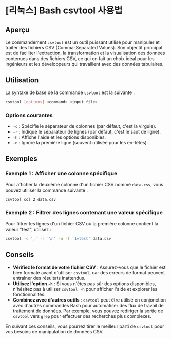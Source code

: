 # [리눅스] Bash csvtool 사용법

## Aperçu

Le commandement `csvtool` est un outil puissant utilisé pour manipuler et traiter des fichiers CSV (Comma-Separated Values). Son objectif principal est de faciliter l'extraction, la transformation et la visualisation des données contenues dans des fichiers CSV, ce qui en fait un choix idéal pour les ingénieurs et les développeurs qui travaillent avec des données tabulaires.

## Utilisation

La syntaxe de base de la commande `csvtool` est la suivante :

```bash
csvtool [options] <command> <input_file>
```

### Options courantes

- `-c` : Spécifie le séparateur de colonnes (par défaut, c'est la virgule).
- `-r` : Indique le séparateur de lignes (par défaut, c'est le saut de ligne).
- `-h` : Affiche l'aide et les options disponibles.
- `-n` : Ignore la première ligne (souvent utilisée pour les en-têtes).

## Exemples

### Exemple 1 : Afficher une colonne spécifique

Pour afficher la deuxième colonne d'un fichier CSV nommé `data.csv`, vous pouvez utiliser la commande suivante :

```bash
csvtool col 2 data.csv
```

### Exemple 2 : Filtrer des lignes contenant une valeur spécifique

Pour filtrer les lignes d'un fichier CSV où la première colonne contient la valeur "test", utilisez :

```bash
csvtool -c ',' -r '\n' -n -f '1=test' data.csv
```

## Conseils

- **Vérifiez le format de votre fichier CSV** : Assurez-vous que le fichier est bien formaté avant d'utiliser `csvtool`, car des erreurs de format peuvent entraîner des résultats inattendus.
- **Utilisez l'option `-h`** : Si vous n'êtes pas sûr des options disponibles, n'hésitez pas à utiliser `csvtool -h` pour afficher l'aide et explorer les fonctionnalités.
- **Combinez avec d'autres outils** : `csvtool` peut être utilisé en conjonction avec d'autres commandes Bash pour automatiser des flux de travail de traitement de données. Par exemple, vous pouvez rediriger la sortie de `csvtool` vers `grep` pour effectuer des recherches plus complexes.

En suivant ces conseils, vous pourrez tirer le meilleur parti de `csvtool` pour vos besoins de manipulation de données CSV.